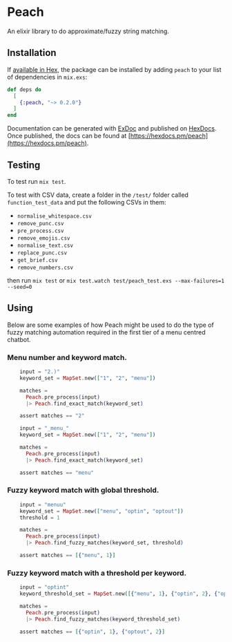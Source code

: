 # Peach

An elixir library to do approximate/fuzzy string matching.

## Installation

If [available in Hex](https://hex.pm/docs/publish), the package can be installed
by adding `peach` to your list of dependencies in `mix.exs`:

```elixir
def deps do
  [
    {:peach, "~> 0.2.0"}
  ]
end
```

Documentation can be generated with [ExDoc](https://github.com/elixir-lang/ex_doc)
and published on [HexDocs](https://hexdocs.pm). Once published, the docs can
be found at [https://hexdocs.pm/peach](https://hexdocs.pm/peach).

## Testing

To test run `mix test`.

To test with CSV data, create a folder in the `/test/` folder called `function_test_data` and put the following CSVs in them:

* `normalise_whitespace.csv`
* `remove_punc.csv`
* `pre_process.csv`
* `remove_emojis.csv`
* `normalise_text.csv`
* `replace_punc.csv`
* `get_brief.csv`
* `remove_numbers.csv`

then run `mix test`
or `mix test.watch test/peach_test.exs --max-failures=1 --seed=0`

## Using

Below are some examples of how Peach might be used to do the type of fuzzy matching automation required in the first tier of a menu centred chatbot.

### Menu number and keyword match.

```elixir
    input = "2.)"
    keyword_set = MapSet.new(["1", "2", "menu"])

    matches =
      Peach.pre_process(input)
      |> Peach.find_exact_match(keyword_set)

    assert matches == "2"
```

```elixir
    input = "_menu_"
    keyword_set = MapSet.new(["1", "2", "menu"])

    matches =
      Peach.pre_process(input)
      |> Peach.find_exact_match(keyword_set)

    assert matches == "menu"
```

### Fuzzy keyword match with global threshold.

```elixir
    input = "menuu"
    keyword_set = MapSet.new(["menu", "optin", "optout"])
    threshold = 1

    matches =
      Peach.pre_process(input)
      |> Peach.find_fuzzy_matches(keyword_set, threshold)

    assert matches == [{"menu", 1}]
```

### Fuzzy keyword match with a threshold per keyword.

```elixir
    input = "optint"
    keyword_threshold_set = MapSet.new([{"menu", 1}, {"optin", 2}, {"optout", 2}])

    matches =
      Peach.pre_process(input)
      |> Peach.find_fuzzy_matches(keyword_threshold_set)

    assert matches == [{"optin", 1}, {"optout", 2}]
```
